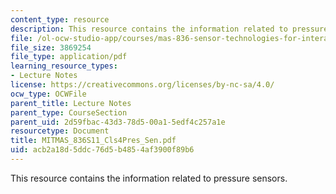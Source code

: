 ```yaml
---
content_type: resource
description: This resource contains the information related to pressure sensors.
file: /ol-ocw-studio-app/courses/mas-836-sensor-technologies-for-interactive-environments-spring-2011/acb2a18d5ddc76d5b4854af3900f89b6_MITMAS_836S11_Cls4Pres_Sen.pdf
file_size: 3869254
file_type: application/pdf
learning_resource_types:
- Lecture Notes
license: https://creativecommons.org/licenses/by-nc-sa/4.0/
ocw_type: OCWFile
parent_title: Lecture Notes
parent_type: CourseSection
parent_uid: 2d59fbac-43d3-78d5-00a1-5edf4c257a1e
resourcetype: Document
title: MITMAS_836S11_Cls4Pres_Sen.pdf
uid: acb2a18d-5ddc-76d5-b485-4af3900f89b6
---
```

This resource contains the information related to pressure sensors.